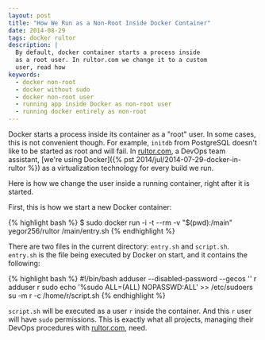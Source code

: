```yaml
---
layout: post
title: "How We Run as a Non-Root Inside Docker Container"
date: 2014-08-29
tags: docker rultor
description: |
  By default, docker container starts a process inside
  as a root user. In rultor.com we change it to a custom
  user, read how
keywords:
  - docker non-root
  - docker without sudo
  - docker non-root user
  - running app inside Docker as non-root user
  - running docker entirely as non-root
---
```


Docker starts a process inside its container as a "root" user. In some
cases, this is not convenient though. For example, `initdb` from PostgreSQL doesn't like to
be started as root and will fail. In [rultor.com](http://www.rultor.com),
a DevOps team assistant,
[we're using Docker]({% pst 2014/jul/2014-07-29-docker-in-rultor %})
as a virtualization technology for every build we run.

Here is how we change the user inside a running container, right
after it is started.

<!--more-->

First, this is how we start a new Docker container:

{% highlight bash %}
$ sudo docker run -i -t --rm -v "$(pwd):/main" \
  yegor256/rultor /main/entry.sh
{% endhighlight %}

There are two files in the current directory: `entry.sh` and `script.sh`.
`entry.sh` is the file being executed by Docker on start,
and it contains the following:

{% highlight bash %}
#!/bin/bash
adduser --disabled-password --gecos '' r
adduser r sudo
echo '%sudo ALL=(ALL) NOPASSWD:ALL' >> /etc/sudoers
su -m r -c /home/r/script.sh
{% endhighlight %}

`script.sh` will be executed as a user `r` inside the container. And this
`r` user will have `sudo` permissions. This is exactly what all projects,
managing their DevOps procedures with [rultor.com](http://www.rultor.com), need.
